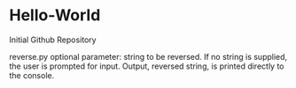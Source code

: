 # Hello-World
Initial Github Repository

reverse.py
optional parameter: string to be reversed.
If no string is supplied, the user is prompted for input.
Output, reversed string, is printed directly to the console.
